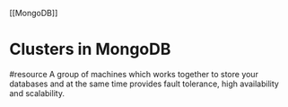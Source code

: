 [[MongoDB]]

# Clusters in MongoDB
#resource 
A group of machines which works together to store your databases and at the same time provides fault tolerance, high availability and scalability.